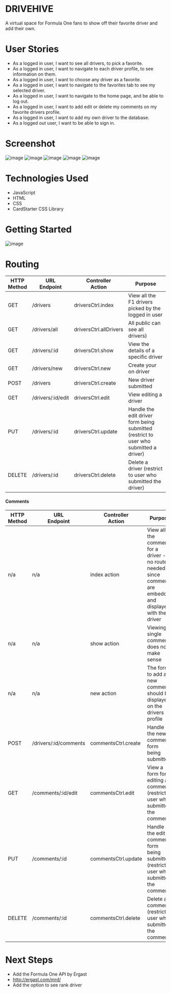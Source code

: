 
# DRIVEHIVE

A virtual space for Formula One fans to show off their favorite driver and add their own.

# User Stories
- As a logged in user, I want to see all drivers, to pick a favorite.
- As a logged in user, I want to navigate to each driver profile, to see information on them.
- As a logged in user, I want to choose any driver as a favorite.
- As a logged in user, I want to navigate to the favorites tab to see my selected driver.
- As a logged in user, I want to navigate to the home page, and be able to log out.
- As a logged in user, I want to add edit or delete my comments on my favorite drivers profile.
- As a logged in user, I want to add my own driver to the database.
- As a logged out user, I want to be able to sign in.

# Screenshot
 ![image](https://github.com/JordonM/Unit2Project/assets/14878928/3f1025be-43ef-4567-b494-f19cbf2fd86f)
![image](https://github.com/JordonM/Unit2Project/assets/14878928/8e5a4f8b-0db0-4a71-bbf6-713beefe5da4)
![image](https://github.com/JordonM/Unit2Project/assets/14878928/075008f9-82ce-4394-b042-de4657192008)
![image](https://github.com/JordonM/Unit2Project/assets/14878928/ce96e893-5bab-44fb-83d6-e6ba33082ab7)
![image](https://github.com/JordonM/Unit2Project/assets/14878928/738bb4c7-f2a8-4556-b041-3114985f1bcd)


# Technologies Used

- JavaScript
- HTML
- CSS
- CardStarter CSS Library

# Getting Started

![image](https://github.com/JordonM/Unit2Project/assets/14878928/f4c01417-f942-4850-88c4-67e7b4587ef4)


# Routing 
|HTTP<br>Method|URL<br>Endpoint|Controller<br>Action|Purpose|
|---|---|---|---|
| GET | /drivers | driversCtrl.index | View all the F1 drivers picked by the logged in user |
| GET | /drivers/all | driversCtrl.allDrivers | All public can see all drivers) |
| GET | /drivers/:id | driversCtrl.show | View the details of a specific driver |
| GET | /drivers/new | driversCtrl.new | Create your on driver
| POST | /drivers | driversCtrl.create | New driver submitted |
| GET | /drivers/:id/edit | driversCtrl.edit | View editing a driver |
| PUT | /drivers/:id| driversCtrl.update | Handle the edit driver form being submitted (restrict to user who submitted a driver) |
| DELETE | /drivers/:id| driversCtrl.delete | Delete a driver (restrict to user who submitted the driver) |


#### Comments

|HTTP<br>Method|URL<br>Endpoint|Controller<br>Action|Purpose|
|---|---|---|---|
| n/a | n/a | index action | View all the comments for a driver - no route needed since comments are embedded and displayed with the driver |
| n/a | n/a | show action | Viewing a single comment does not make sense |
| n/a | n/a | new action | The form to add a new comment should be displayed on the drivers profile |
| POST | /drivers/:id/comments | commentsCtrl.create | Handle the new comment form being submitted |
| GET | /comments/:id/edit | commentsCtrl.edit | View a form for editing a comment (restrict to user who submitted the comment) |
| PUT | /comments/:id| commentsCtrl.update | Handle the edit comment form being submitted (restrict to user who submitted the comment) |
| DELETE | /comments/:id| commentsCtrl.delete | Delete a comment (restrict to user who submitted the comment) |


# Next Steps

- Add the Formula One API by Ergast
- http://ergast.com/mrd/
- Add the option to see rank driver


